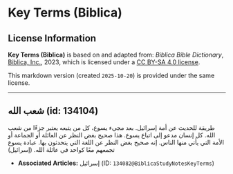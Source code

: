 # Key Terms (Biblica)

## License Information

**Key Terms (Biblica)** is based on and adapted from: _Biblica Bible Dictionary_, [Biblica, Inc.](https://www.biblica.com/), 2023, which is licensed under a [CC BY-SA 4.0 license](https://creativecommons.org/licenses/by-sa/4.0/legalcode.en).

This markdown version (created `2025-10-20`) is provided under the same license.



--------------------------------

## شعب الله (id: 134104)

طريقة للحديث عن أمة إسرائيل. بعد مجيء يسوع، كل من يتبعه يعتبر جزءًا من شعب الله. كل إنسان مدعو إلى اتباع يسوع. هذا صحيح بغض النظر عن العائلة أو الجماعة أو الأمة التي يأتي منها الناس. إنه صحيح بغض النظر عن اللغة التي يتحدثون بها. عبادة يسوع تجمعهم معًا كواحد في عائلة الله. (إسرائيل)

* **Associated Articles:** إسرائيل (ID: `134082@BiblicaStudyNotesKeyTerms`)


